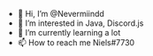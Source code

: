 - 👋 Hi, I’m @Nevermiindd
- 👀 I’m interested in Java, Discord.js
- 🌱 I’m currently learning a lot
- 📫 How to reach me Niels#7730
